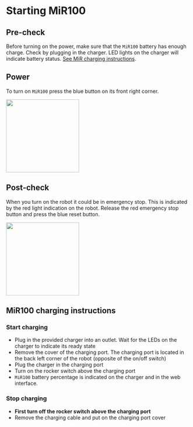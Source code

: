# Starting MiR100

## Pre-check
Before turning on the power, make sure that the `MiR100` battery has enough charge. Check by plugging in the charger. LED lights on the charger will indicate battery status. [See MiR charging instructions](#mir100-charging-instructions).

## Power
To turn on `MiR100` press the blue button on its front right corner.

<img src="../img/on_off_button.jpg" style="height:200px" > 

## Post-check
When you turn on the robot it could be in emergency stop. This is indicated by the red light indication on the robot. Release the red emergency stop button and press the blue reset button.

<img src="../img/e_stop.jpg" style="height:200px" > 

## MiR100 charging instructions
### Start charging
- Plug in the provided charger into an outlet. Wait for the LEDs on the charger to indicate its ready state
- Remove the cover of the charging port. The charging port is located in the back left corner of the robot (opposite of the on/off switch)
- Plug the charger in the charging port
- Turn on the rocker switch above the charging port
- `MiR100` battery percentage is indicated on the charger and in the web interface.  

### Stop charging
- **First turn off the rocker switch above the charging port**
- Remove the charging cable and put on the charging port cover

<!-- TODO:photos -->